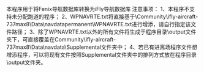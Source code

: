 本程序用于将Fenix导航数据库转换为iFly导航数据库
注意事项：
1、本程序不支持未分配跑道的程序；
2、WPNAVRTE.txt将直接基于\Community\ifly-aircraft-737max8\Data\navdatapermanent\WPNAVRTE.txt进行增添，请自行指定该文件路径；
3、除了WPNAVRTE.txt以外的所有文件将生成于程序目录\output文件夹下，可直接覆盖在Community\ifly-aircraft-737max8\Data\navdata\Supplemental文件夹中；
4、若已有进离场程序文件想增添程序，可以将现有文件按照Supplemental文件夹中的排列方式放在程序目录\output文件夹。
